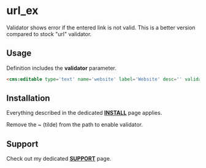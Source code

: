 # url_ex

Validator shows error if the entered link is not valid. This is a better version compared to stock "url" validator.

## Usage

Definition includes the **validator** parameter.

```html
<cms:editable type='text' name='website' label='Website' desc='' validator='url_ex' />
```

## Installation

Everything described in the dedicated [**INSTALL**](/INSTALL.md) page applies.

Remove the ~ (tilde) from the path to enable validator.

## Support

Check out my dedicated [**SUPPORT**](/SUPPORT.md) page.
